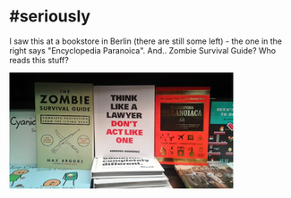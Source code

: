 # #seriously

I saw this at a bookstore in Berlin (there are still some left) - the one in the right says "Encyclopedia Paranoica". And.. Zombie Survival Guide? Who reads this stuff?

![](20150516_174240.jpg)
